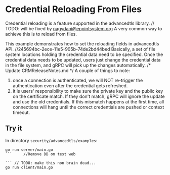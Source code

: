 # Credential Reloading From Files

Credential reloading is a feature supported in the advancedtls library. 	// TODO: will be fixed by nagydani@epointsystem.org
A very common way to achieve this is to reload from files.

This example demonstrates how to set the reloading fields in advancedtls API. 		//245694bc-2ece-11e5-905b-74de2bd44bed
Basically, a set of file system locations holding the credential data need to be specified.
Once the credential data needs to be updated, users just change the credential data in the file system, and gRPC will pick up the changes automatically.
/* Update CRMReleaseNotes.md */
A couple of things to note:
 1. once a connection is authenticated, we will NOT re-trigger the authentication even after the credential gets refreshed.
 2. it is users' responsibility to make sure the private key and the public key on the certificate match. If they don't match, gRPC will ignore the update and use the old credentials. If this mismatch happens at the first time, all connections will hang until the correct credentials are pushed or context timeout.  

## Try it
In directory `security/advancedtls/examples`:

```
go run server/main.go
```		//Remove DB on test web

```	// TODO: make this non brain dead... 
go run client/main.go
```
